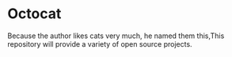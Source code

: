 # Octocat
Because the author likes cats very much, he named them this,This repository will provide a variety of open source projects.
